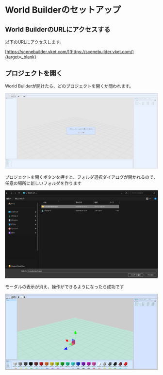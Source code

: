 # World Builderのセットアップ

## World BuilderのURLにアクセスする

以下のURLにアクセスします。

[https://scenebuilder.vket.com/](https://scenebuilder.vket.com/){target=_blank}

## プロジェクトを開く

World Builderが開けたら、どのプロジェクトを開くか問われます。

![WorldBuilderSetup_1](img/WorldBuilderSetup_1.jpg)

プロジェクトを開くボタンを押すと、フォルダ選択ダイアログが開かれるので、任意の場所に新しいフォルダを作ります

![WorldBuilderSetup_2](img/WorldBuilderSetup_2.jpg)

モーダルの表示が消え、操作ができるようになったら成功です

![WorldBuilderSetup_3](img/WorldBuilderSetup_3.jpg)
